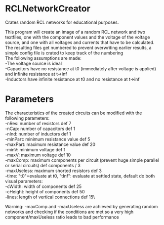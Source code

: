 # RCLNetworkCreator
Crates random RCL networks for educational purposes.

This program will create an image of a random RCL network and two textfiles, one with the component values and the voltage of the voltage source,
and one with all voltages and currents that have to be calculated. The resulting files get numbered to prevent overwriting earlier results, a simple config file is crated to keep track of the numbering\
The following assumptions are made:\
-The voltage source is ideal\
-Capacitors have no resistance at t0 (immediately after voltage is applied) and infinite resistance at t->inf\
-Inductors have infinite resistance at t0 and no resistance at t->inf

# Parameters
The characteristics of the created circuits can be modified with the following parameters:\
-nRes: number of resistors def 7\
-nCap: number of capacitors def 1\
-nInd: number of inductors def 1\
-minPart: minimum resistance value def 5\
-maxPart: maximum resistance value def 20\
-minV: minimum voltage def 1\
-maxV: maximum voltage def 10\
-maxComp: maximum components per circuit (prevent huge simple parallel or serial circuits) def components / 3\
-maxUseless: maximum shorted resistors def 3\
-time: "t0"=evaluate at t0, "tInf": evaluate at settled state, default do both\
visual parameters:\
-cWidth: width of components def 25\
-cHeight: height of components def 50\
-lines: length of vertical connections def 15\

Warning: -maxComp and -maxUseless are achieved by generating random networks and checking if the conditions are met so a very high component/maxUseless ratio leads to bad performance
